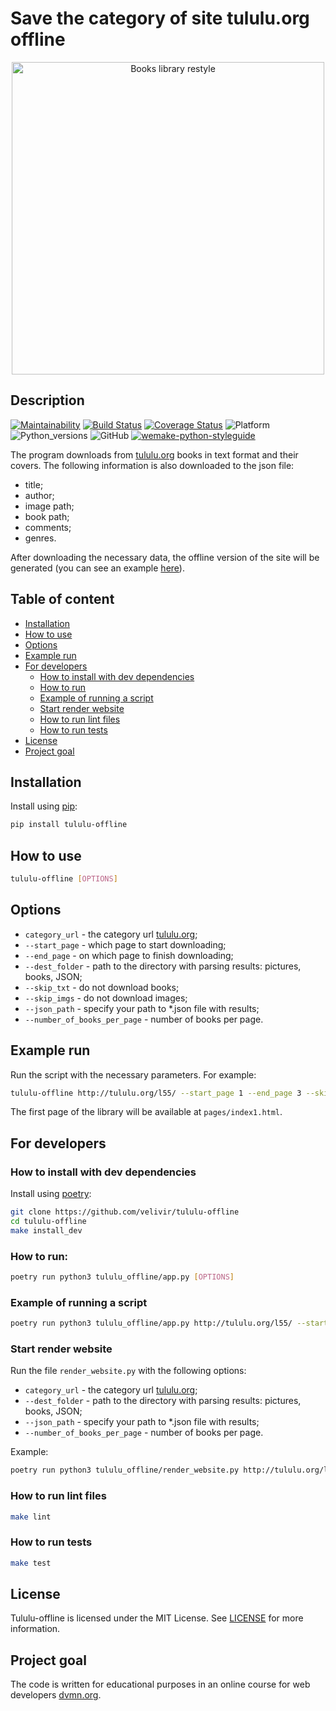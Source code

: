 # Save the category of site tululu.org offline

<p align="center">
    <img width="500"
         src="http://omsklib.ru/files/news/2017/predvarit-zakaz/166513214-1.jpg"
         alt="Books library restyle" />
</p>

## Description
[![Maintainability](https://api.codeclimate.com/v1/badges/c8ec73b47d297795daae/maintainability)](https://codeclimate.com/github/velivir/tululu-offline/maintainability)
[![Build Status](https://travis-ci.com/velivir/tululu-offline.svg?branch=master)](https://travis-ci.com/velivir/tululu-offline)
[![Coverage Status](https://coveralls.io/repos/github/velivir/tululu-offline/badge.png?branch=master)](https://coveralls.io/github/velivir/tululu-offline?branch=master)
![Platform](https://img.shields.io/badge/platform-linux-brightgreen)
![Python_versions](https://img.shields.io/badge/Python-3.7%7C3.8-brightgreen)
![GitHub](https://img.shields.io/github/license/velivir/books-library-restyle)
[![wemake-python-styleguide](https://img.shields.io/badge/style-wemake-000000.svg)](https://github.com/wemake-services/wemake-python-styleguide)


The program downloads from [tululu.org](http://tululu.org/) books in text format and their covers. The following information is also downloaded to the json file:
- title;
- author;
- image path;
- book path;
- comments;
- genres.

After downloading the necessary data, the offline version of the site will be generated (you can see an example [here](https://velivir.github.io/tululu-offline/pages/index1.html)).


## Table of content

- [Installation](#installation)
- [How to use](#how-to-use)
- [Options](#options)
- [Example run](#example-run)
- [For developers](#for-developers)
    - [How to install with dev dependencies](#how-to-install-with-dev-dependencies)
    - [How to run](#how-to-run)
    - [Example of running a script](#example-of-running-a-script)
    - [Start render website](#start-render-website)
    - [How to run lint files](#how-to-run-lint-files)
    - [How to run tests](#how-to-run-tests)
- [License](#license)
- [Project goal](#project-goal)


## Installation

Install using [pip](https://pypi.org/project/tululu-offline/):
  ```bash
  pip install tululu-offline
  ```

## How to use

  ```bash
  tululu-offline [OPTIONS]
  ```

## Options

- `category_url` - the category url [tululu.org](http://tululu.org);
- `--start_page` - which page to start downloading;
- `--end_page` - on which page to finish downloading;
- `--dest_folder` - path to the directory with parsing results: pictures, books, JSON;
- `--skip_txt` - do not download books;
- `--skip_imgs` - do not download images;
- `--json_path` - specify your path to *.json file with results;
- `--number_of_books_per_page` - number of books per page.

## Example run

Run the script with the necessary parameters. For example:
```bash
tululu-offline http://tululu.org/l55/ --start_page 1 --end_page 3 --skip_txt true --skip_imgs true --number_of_books_per_page 15
```

The first page of the library will be available at ```pages/index1.html```.


## For developers

### How to install with dev dependencies

Install using [poetry](https://python-poetry.org/):
```bash
git clone https://github.com/velivir/tululu-offline
cd tululu-offline
make install_dev
```

### How to run:

```bash
poetry run python3 tululu_offline/app.py [OPTIONS]
```

### Example of running a script

```bash
poetry run python3 tululu_offline/app.py http://tululu.org/l55/ --start_page 1 --end_page 5 --skip_txt true --skip_imgs true --number_of_books_per_page 10
```

### Start render website

Run the file `render_website.py` with the following options:

- `category_url` - the category url [tululu.org](http://tululu.org);
- `--dest_folder` - path to the directory with parsing results: pictures, books, JSON;
- `--json_path` - specify your path to *.json file with results;
- `--number_of_books_per_page` - number of books per page.

Example:
```bash
poetry run python3 tululu_offline/render_website.py http://tululu.org/l55/ --number_of_books_per_page 10 --json_path result/books.json --dest_folder result
```

### How to run lint files

```bash
make lint
```

### How to run tests

```bash
make test
```

## License

Tululu-offline is licensed under the MIT License. See [LICENSE](https://github.com/velivir/tululu-offline/blob/master/LICENSE) for more information.

## Project goal

The code is written for educational purposes in an online course for web developers [dvmn.org](https://dvmn.org).
